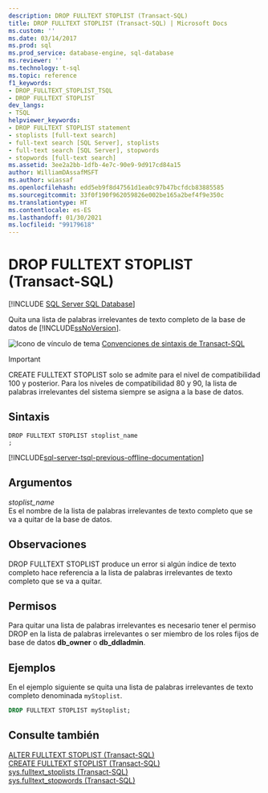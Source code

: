 ```yaml
---
description: DROP FULLTEXT STOPLIST (Transact-SQL)
title: DROP FULLTEXT STOPLIST (Transact-SQL) | Microsoft Docs
ms.custom: ''
ms.date: 03/14/2017
ms.prod: sql
ms.prod_service: database-engine, sql-database
ms.reviewer: ''
ms.technology: t-sql
ms.topic: reference
f1_keywords:
- DROP_FULLTEXT_STOPLIST_TSQL
- DROP FULLTEXT STOPLIST
dev_langs:
- TSQL
helpviewer_keywords:
- DROP FULLTEXT STOPLIST statement
- stoplists [full-text search]
- full-text search [SQL Server], stoplists
- full-text search [SQL Server], stopwords
- stopwords [full-text search]
ms.assetid: 3ee2a2bb-1dfb-4e7c-90e9-9d917cd84a15
author: WilliamDAssafMSFT
ms.author: wiassaf
ms.openlocfilehash: edd5eb9f8d47561d1ea0c97b47bcfdcb83885585
ms.sourcegitcommit: 33f0f190f962059826e002be165a2bef4f9e350c
ms.translationtype: HT
ms.contentlocale: es-ES
ms.lasthandoff: 01/30/2021
ms.locfileid: "99179618"
---
```

# <a name="drop-fulltext-stoplist-transact-sql"></a>DROP FULLTEXT STOPLIST (Transact-SQL)
[!INCLUDE [SQL Server SQL Database](../../includes/applies-to-version/sql-asdb.md)]

  Quita una lista de palabras irrelevantes de texto completo de la base de datos de [!INCLUDE[ssNoVersion](../../includes/ssnoversion-md.md)].  
  
 ![Icono de vínculo de tema](../../database-engine/configure-windows/media/topic-link.gif "Icono de vínculo de tema") [Convenciones de sintaxis de Transact-SQL](../../t-sql/language-elements/transact-sql-syntax-conventions-transact-sql.md)  
  
> [!IMPORTANT]  
>  CREATE FULLTEXT STOPLIST solo se admite para el nivel de compatibilidad 100 y posterior. Para los niveles de compatibilidad 80 y 90, la lista de palabras irrelevantes del sistema siempre se asigna a la base de datos.  
  
## <a name="syntax"></a>Sintaxis  
  
```syntaxsql
DROP FULLTEXT STOPLIST stoplist_name  
;  
```  
  
[!INCLUDE[sql-server-tsql-previous-offline-documentation](../../includes/sql-server-tsql-previous-offline-documentation.md)]

## <a name="arguments"></a>Argumentos
 *stoplist_name*  
 Es el nombre de la lista de palabras irrelevantes de texto completo que se va a quitar de la base de datos.  
  
## <a name="remarks"></a>Observaciones  
 DROP FULLTEXT STOPLIST produce un error si algún índice de texto completo hace referencia a la lista de palabras irrelevantes de texto completo que se va a quitar.  
  
## <a name="permissions"></a>Permisos  
 Para quitar una lista de palabras irrelevantes es necesario tener el permiso DROP en la lista de palabras irrelevantes o ser miembro de los roles fijos de base de datos **db_owner** o **db_ddladmin**.  
  
## <a name="examples"></a>Ejemplos  
 En el ejemplo siguiente se quita una lista de palabras irrelevantes de texto completo denominada `myStoplist`.  
  
```sql 
DROP FULLTEXT STOPLIST myStoplist;  
```  
  
## <a name="see-also"></a>Consulte también  
 [ALTER FULLTEXT STOPLIST &#40;Transact-SQL&#41;](../../t-sql/statements/alter-fulltext-stoplist-transact-sql.md)   
 [CREATE FULLTEXT STOPLIST &#40;Transact-SQL&#41;](../../t-sql/statements/create-fulltext-stoplist-transact-sql.md)   
 [sys.fulltext_stoplists &#40;Transact-SQL&#41;](../../relational-databases/system-catalog-views/sys-fulltext-stoplists-transact-sql.md)   
 [sys.fulltext_stopwords &#40;Transact-SQL&#41;](../../relational-databases/system-catalog-views/sys-fulltext-stopwords-transact-sql.md)  
  
  
